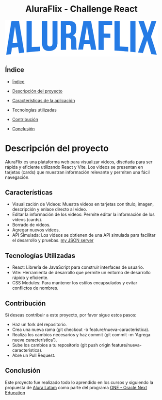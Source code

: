 <h1 align="center">AluraFlix - Challenge React</h1>

![Logo de AluraFlix](https://raw.githubusercontent.com/LuisGLIX/Alura-Flix/main/src/pages/BasePage/Logo.png)

## Índice

- [Índice](#índice)

- [Descripción del proyecto](#descripción-del-proyecto)

- [Características de la aplicación](#características)

- [Tecnologías utilizadas](#tecnologías-utilizadas)

- [Contribución](#contribución)

- [Conclusión](#conclusión)

# Descripción del proyecto

AluraFlix es una plataforma web para visualizar videos, diseñada para ser rápida y eficiente utilizando React y Vite. Los videos se presentan en tarjetas (cards) que muestran información relevante y permiten una fácil navegación.

## Características

- Visualización de Videos: Muestra videos en tarjetas con título, imagen, descripción y enlace directo al video.
- Editar la información de los videos: Permite editar la información de los vídeos (cards).
- Borrado de videos.
- Agregar nuevos videos.
- API Simulada: Los videos se obtienen de una API simulada para facilitar el desarrollo y pruebas. [my JSON server](https://my-json-server.typicode.com/)

## Tecnologías Utilizadas

- React: Librería de JavaScript para construir interfaces de usuario.
- Vite: Herramienta de desarrollo que permite un entorno de desarrollo rápido y eficiente.
- CSS Modules: Para mantener los estilos encapsulados y evitar conflictos de nombres.


## Contribución

Si deseas contribuir a este proyecto, por favor sigue estos pasos:

- Haz un fork del repositorio.
- Crea una nueva rama (git checkout -b feature/nueva-caracteristica).
- Realiza los cambios necesarios y haz commit (git commit -m 'Agrega nueva característica').
- Sube los cambios a tu repositorio (git push origin feature/nueva-caracteristica).
- Abre un Pull Request.

## Conclusión

Este proyecto fue realizado  todo lo aprendido en los cursos y siguiendo la propuesta de [Alura Latam](https://www.aluracursos.com/) como parte del programa [ONE - Oracle Next Education](https://www.oracle.com/co/education/oracle-next-education/)
